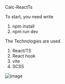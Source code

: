 Calc-ReactTs

To start, you need write
   1) npm install
   2) npm run dev

The Technologies are used
   1) React/TS
   2) React hook
   3) vite
   4) SCSS

![image](https://github.com/shuyanov/Calc-ReactTS/assets/91678964/53707b86-d0ec-4abf-b965-f6b16b28acff)
